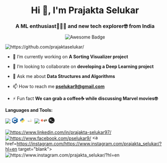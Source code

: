 <h1 align="center">Hi 👋, I'm Prajakta Selukar</h1>
<h3 align="center">A ML enthusiast👨🏻‍💻 and new tech explorer🤓 from India</h3>
<div align="center">
<img src="https://cdn.rawgit.com/sindresorhus/awesome/d7305f38d29fed78fa85652e3a63e154dd8e8829/media/badge.svg" alt="Awesome Badge"/>
</div>  

<p align="left"> <img src=https://komarev.com/ghpvc/?username=https://github.com/prajaktaselukar alt=https://github.com/prajaktaselukar/> </p>

- 🔭 I’m currently working on **A Sorting Visualizer project**

- 👯 I’m looking to collaborate on **developing a Deep Learning project**

- 💬 Ask me about **Data Structures and Algorithms**

- 📫 How to reach me **pselukar9@gmail.com**

- ⚡ Fun fact **We can grab a coffee☕️ while discussing Marvel movies🤓**


**Languages and Tools:**  

<code><img height="20" src="https://konpa.github.io/devicon/devicon.git/icons/c/c-original.svg"></code>
<code><img height="20" src="https://raw.githubusercontent.com/github/explore/80688e429a7d4ef2fca1e82350fe8e3517d3494d/topics/cpp/cpp.png"></code>
<code><img height="20" src="https://raw.githubusercontent.com/github/explore/80688e429a7d4ef2fca1e82350fe8e3517d3494d/topics/python/python.png"></code>
<code><img height="20" src="https://raw.githubusercontent.com/github/explore/80688e429a7d4ef2fca1e82350fe8e3517d3494d/topics/mysql/mysql.png"></code>
<code><img height="20" src="https://konpa.github.io/devicon/devicon.git/icons/html5/html5-original-wordmark.svg"></code>
<code><img height="20" src="https://raw.githubusercontent.com/github/explore/80688e429a7d4ef2fca1e82350fe8e3517d3494d/topics/git/git.png"></code>
<code><img height="20" src="https://raw.githubusercontent.com/github/explore/80688e429a7d4ef2fca1e82350fe8e3517d3494d/topics/terminal/terminal.png"></code>


<a href=https://linkedin.com/in/https://www.linkedin.com/in/prajakta-selukar97/ target="blank"><img align="center" src=https://cdn.jsdelivr.net/npm/simple-icons@3.0.1/icons/linkedin.svg alt="https://www.linkedin.com/in/prajakta-selukar97/" height="20" width="20" /></a>
<a href=https://fb.com/https://www.facebook.com/pselukar9/ target="blank"><img align="center" src=https://cdn.jsdelivr.net/npm/simple-icons@3.0.1/icons/facebook.svg alt="https://www.facebook.com/pselukar9/" height="20" width="20" /></a>
<a href=https://instagram.com/https://www.instagram.com/prajakta_selukar/?hl=en target="blank"><img align="center" src=https://cdn.jsdelivr.net/npm/simple-icons@3.0.1/icons/instagram.svg alt="https://www.instagram.com/prajakta_selukar/?hl=en" height="20" width="20" /></a>
</p>
